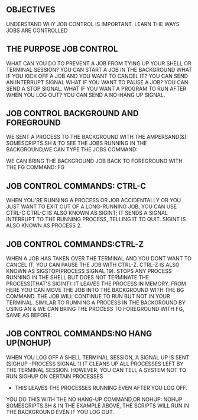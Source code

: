 OBJECTIVES
--
UNDERSTAND WHY JOB CONTROL IS IMPORTANT.
LEARN THE WAYS JOBS ARE CONTROLLED

THE PURPOSE JOB CONTROL
--
WHAT CAN YOU DO TO PREVENT A JOB FROM TYING UP YOUR SHELL OR TERMINAL SESSION?
YOU CAN START A JOB IN THE BACKGROUND
WHAT IF YOU KICK OFF A JOB AND YOU WANT TO CANCEL IT?
YOU CAN SEND AN INTERRUPT SIGNAL
WHAT IF YOU WANT TO PAUSE A JOB?
YOU CAN SEND A STOP SIGNAL.
WHAT IF YOU WANT A PROGRAM TO RUN AFTER WHEN YOU LOG OUT?
YOU CAN SEND A NO-HANG UP SIGNAL.

JOB CONTROL BACKGROUND AND FOREGROUND
--
WE SENT A PROCESS TO THE BACKGROUND WITH THE AMPERSAND(&):
SOMESCRIPTS.SH &
TO SEE THE JOBS RUNNING IN THE BACKGROUND,WE CAN TYPE THE JOBS COMMAND:

WE CAN BRING THE BACKGROUND JOB BACK TO FOREGROUND WITH THE FG COMMAND:
FG <JOB ID>

JOB CONTROL COMMANDS: CTRL-C
--
WHEN YOU'RE RUNNING A PROCESS OR JOB ACCIDENTALLY OR YOU JUST WANT TO EXIT OUT OF A LONG-RUNNING JOB, YOU CAN USE CTRL-C
CTRL-C IS ALSO KNOWN AS SIGINT; IT SENDS A SIGNAL INTERRUPT TO THE RUNNING PROCESS, TELLING IT TO QUIT.
SIGINT IS ALSO KNOWN AS PROCESS 2.

JOB CONTROL COMMANDS:CTRL-Z
--
WHEN A JOB HAS TAKEN OVER THE TERMINAL AND YOU DONT WANT TO CANCEL IT, YOU CAN PAUSE THE JOB WITH CTRL-Z.
CTRL-Z IS ALSO KNOWN AS SIGSTOP(PROCESS SIGNAL 19).
STOPS ANY PROCESS RUNNING IN THE SHELL BUT DOES NOT TERMINATE THE PROCESS(THAT'S SIGINT): IT LEAVES THE PROCESS IN MEMORY.
FROM HERE YOU CAN MOVE THE JOB INTO THE BACKGROUND WITH THE BG COMMAND.
THE JOB WILL CONTINUE TO RUN BUT NOT IN YOUR TERMINAL.
SIMILAR TO RUNNING A PROCESS IN THE BACKGROUND BY USING AN &
WE CAN BRING THE PROCESS TO FOREGROUND WITH FG, SAME AS BEFORE.

JOB CONTROL COMMANDS:NO HANG UP(NOHUP)
--
WHEN YOU LOG OFF A SHELL TERMINAL SESSION, A SIGNAL UP IS SENT (SIGHUP -PROCESS SIGNAL 1)
IT CLEANS UP ALL PROCESSES LEFT BY THE TERMINAL SESSION.
HOWEVER, YOU CAN TELL A SYSTEM NOT TO RUN SIGHUP ON CERTAIN PROCESSES 
- THIS LEAVES THE PROCESSES RUNNING EVEN AFTER YOU LOG OFF.

YOU DO THIS WITH THE NO HANG-UP COMMAND,OR NOHUP:
NOHUP SOMESCRIPTS.SH &
IN THE EXAMPLE ABOVE, THE SCRIPTS WILL RUN IN THE BACKGROUND EVEN IF YOU LOG OUT.
